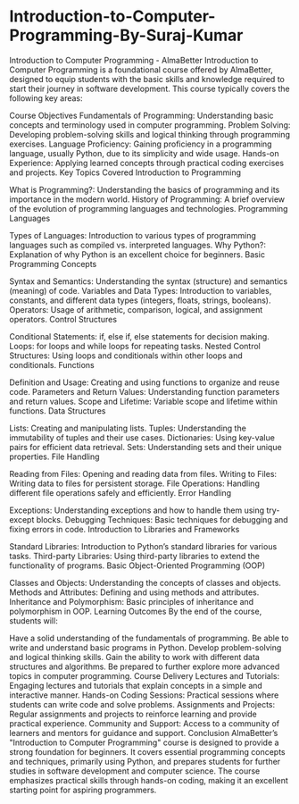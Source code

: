 # Introduction-to-Computer-Programming-By-Suraj-Kumar

Introduction to Computer Programming - AlmaBetter
Introduction to Computer Programming is a foundational course offered by AlmaBetter, designed to equip students with the basic skills and knowledge required to start their journey in software development. This course typically covers the following key areas:

Course Objectives
Fundamentals of Programming: Understanding basic concepts and terminology used in computer programming.
Problem Solving: Developing problem-solving skills and logical thinking through programming exercises.
Language Proficiency: Gaining proficiency in a programming language, usually Python, due to its simplicity and wide usage.
Hands-on Experience: Applying learned concepts through practical coding exercises and projects.
Key Topics Covered
Introduction to Programming

What is Programming?: Understanding the basics of programming and its importance in the modern world.
History of Programming: A brief overview of the evolution of programming languages and technologies.
Programming Languages

Types of Languages: Introduction to various types of programming languages such as compiled vs. interpreted languages.
Why Python?: Explanation of why Python is an excellent choice for beginners.
Basic Programming Concepts

Syntax and Semantics: Understanding the syntax (structure) and semantics (meaning) of code.
Variables and Data Types: Introduction to variables, constants, and different data types (integers, floats, strings, booleans).
Operators: Usage of arithmetic, comparison, logical, and assignment operators.
Control Structures

Conditional Statements: if, else if, else statements for decision making.
Loops: for loops and while loops for repeating tasks.
Nested Control Structures: Using loops and conditionals within other loops and conditionals.
Functions

Definition and Usage: Creating and using functions to organize and reuse code.
Parameters and Return Values: Understanding function parameters and return values.
Scope and Lifetime: Variable scope and lifetime within functions.
Data Structures

Lists: Creating and manipulating lists.
Tuples: Understanding the immutability of tuples and their use cases.
Dictionaries: Using key-value pairs for efficient data retrieval.
Sets: Understanding sets and their unique properties.
File Handling

Reading from Files: Opening and reading data from files.
Writing to Files: Writing data to files for persistent storage.
File Operations: Handling different file operations safely and efficiently.
Error Handling

Exceptions: Understanding exceptions and how to handle them using try-except blocks.
Debugging Techniques: Basic techniques for debugging and fixing errors in code.
Introduction to Libraries and Frameworks

Standard Libraries: Introduction to Python’s standard libraries for various tasks.
Third-party Libraries: Using third-party libraries to extend the functionality of programs.
Basic Object-Oriented Programming (OOP)

Classes and Objects: Understanding the concepts of classes and objects.
Methods and Attributes: Defining and using methods and attributes.
Inheritance and Polymorphism: Basic principles of inheritance and polymorphism in OOP.
Learning Outcomes
By the end of the course, students will:

Have a solid understanding of the fundamentals of programming.
Be able to write and understand basic programs in Python.
Develop problem-solving and logical thinking skills.
Gain the ability to work with different data structures and algorithms.
Be prepared to further explore more advanced topics in computer programming.
Course Delivery
Lectures and Tutorials: Engaging lectures and tutorials that explain concepts in a simple and interactive manner.
Hands-on Coding Sessions: Practical sessions where students can write code and solve problems.
Assignments and Projects: Regular assignments and projects to reinforce learning and provide practical experience.
Community and Support: Access to a community of learners and mentors for guidance and support.
Conclusion
AlmaBetter’s "Introduction to Computer Programming" course is designed to provide a strong foundation for beginners. It covers essential programming concepts and techniques, primarily using Python, and prepares students for further studies in software development and computer science. The course emphasizes practical skills through hands-on coding, making it an excellent starting point for aspiring programmers.

